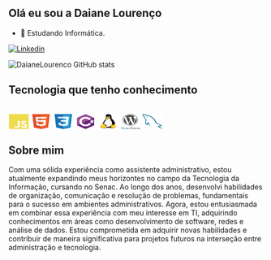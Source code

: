 ## Olá eu sou a Daiane Lourenço

- 🌱 Estudando Informática.

[![Linkedin](https://img.shields.io/badge/LinkedIn-0077B5?style=for-the-badge&logo=linkedin&logoColor=white)](https://www.linkedin.com/in/daiane-louren%C3%A7o-0902471a3/)

![DaianeLourenco GitHub stats](https://github-readme-stats.vercel.app/api?username=DaianeLourenco&theme=panda&show_icons=true)

## Tecnologia que tenho conhecimento
<div style="display: inline_block"><br>
  <img align="center" alt="Dai-Js" height="30" width="40" src="https://raw.githubusercontent.com/devicons/devicon/master/icons/javascript/javascript-plain.svg">
  <img align="center" alt="Dai-HTML" height="30" width="40" src="https://raw.githubusercontent.com/devicons/devicon/master/icons/html5/html5-original.svg">
  <img align="center" alt="Dai-CSS" height="30" width="40" src="https://raw.githubusercontent.com/devicons/devicon/master/icons/css3/css3-original.svg">
  <img align="center" alt="Dai-Csharp" height="30" width="40" src="https://raw.githubusercontent.com/devicons/devicon/master/icons/csharp/csharp-original.svg">
  <img align="center" alt="Dai-Linux" height="30" width="40" src="https://raw.githubusercontent.com/devicons/devicon/master/icons/linux/linux-original.svg">
   <img align="center" alt="Dai-wordpress" height="30" width="40" src="https://raw.githubusercontent.com/devicons/devicon/master/icons/wordpress/wordpress-original.svg">
  <img align="center" alt="Dai-Mysql" height="30" width="40" src="https://raw.githubusercontent.com/devicons/devicon/master/icons/mysql/mysql-original.svg">
</div>

## Sobre mim 

Com uma sólida experiência como assistente administrativo, estou atualmente expandindo meus horizontes no campo da Tecnologia da Informação, cursando no Senac. Ao longo dos anos, desenvolvi habilidades de organização, comunicação e resolução de problemas, fundamentais para o sucesso em ambientes administrativos. Agora, estou entusiasmada em combinar essa experiência com meu interesse em TI, adquirindo conhecimentos em áreas como desenvolvimento de software, redes e análise de dados. Estou comprometida em adquirir novas habilidades e contribuir de maneira significativa para projetos futuros na interseção entre administração e tecnologia.

